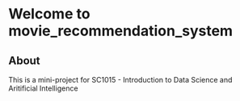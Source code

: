 # Welcome to movie_recommendation_system
## About
  This is a mini-project for SC1015 - Introduction to Data Science and Aritificial Intelligence
